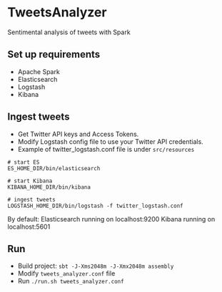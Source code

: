 TweetsAnalyzer
=============

Sentimental analysis of tweets with Spark

## Set up requirements
- Apache Spark
- Elasticsearch
- Logstash
- Kibana

## Ingest tweets
- Get Twitter API keys and Access Tokens. 
- Modify Logstash config file to use your Twitter API credentials. 
- Example of twitter_logstash.conf file is under `src/resources`

```
# start ES
ES_HOME_DIR/bin/elasticsearch

# start Kibana
KIBANA_HOME_DIR/bin/kibana

# ingest tweets
LOGSTASH_HOME_DIR/bin/logstash -f twitter_logstash.conf
```

By default:
Elasticsearch running on localhost:9200
Kibana running on localhost:5601


## Run
- Build project: `sbt -J-Xms2048m -J-Xmx2048m assembly`
- Modify `tweets_analyzer.conf` file
- Run `./run.sh tweets_analyzer.conf`